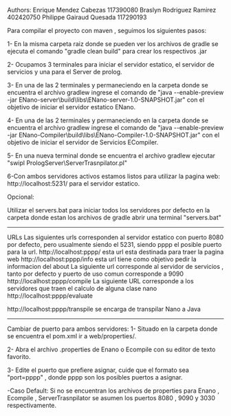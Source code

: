 Authors:
		Enrique Mendez Cabezas 117390080
		Braslyn Rodriguez Ramirez 402420750
		Philippe Gairaud Quesada 117290193

Para compilar el proyecto con maven , seguimos los siguientes pasos:

1- En la misma carpeta raiz donde se pueden ver los archivos de gradle
se ejecuta el comando "gradle clean build" para crear los
respectivos .jar

2- Ocupamos 3 terminales para iniciar el servidor estatico, el servidor de servicios
y una para el Server de prolog.

3- En una de las 2 terminales y permaneciendo en la carpeta donde 
se encuentra el archivo gradlew ingrese el comando de 
"java --enable-preview -jar ENano-server\build\libs\ENano-server-1.0-SNAPSHOT.jar"
con el objetivo de iniciar el servidor estatico ENano.

4- En una de las 2 terminales y permaneciendo en la carpeta donde 
se encuentra el archivo gradlew ingrese el comando de 
"java --enable-preview -jar ENano-Compiler\build\libs\ENano-Compiler-1.0-SNAPSHOT.jar"
con el objetivo de iniciar el servidor de Servicios ECompiler.

5- En una nueva terminal donde se encuentra el archivo gradlew ejecutar "swipl PrologServer\ServerTrasnpilator.pl"

6-Con ambos servidores activos estamos listos para utilizar la pagina web:
http://localhost:5231/ para el servidor estatico.


Opcional:

Utilizar el servers.bat para iniciar todos los servidores por defecto
en la carpeta donde estan los archivos de gradle abrir una terminal "servers.bat"

--------------------------------------------------------------------------------------------
URLs
Las siguientes urls corresponden al servidor estatico con puerto 8080 por defecto, pero
usualmente siendo el 5231, siendo pppp el posible puerto para la url.
http://localhost:pppp/ esta url esta destinada para traer la pagina web
http://localhost:pppp/info esta url tiene como objetivo pedir la informacion del about
La siguiente url corresponde al servidor de servicios , tanto por defecto y puerto de uso 
comun corresponde a 9090
http://localhost:pppp/compile 
La siguiente URL corresponde a los servidores que traen el calculo de alguna clase nano
http://localhost:pppp/evaluate 

http://localhost:pppp/transpile se encarga de transpilar Nano a Java 

--------------------------------------------------------------------------------------------
Cambiar de puerto para ambos servidores:
1- Situado en la carpeta donde se encuentra el pom.xml ir a web/properties/.

2- Abra el archivo .properties de Enano o Ecompile con su editor de texto favorito.

3- Edite el puerto que prefiere asignar, cuide que el formato sea "port=pppp" , donde pppp
son los posibles puertos a asignar.

-Caso Default:
 Si no se encuentran los archivos de properties para Enano , Ecompile , ServerTrasnpilator se asumen
 los puertos 8080 , 9090 y 3030 respectivamente.
